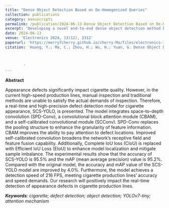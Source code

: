 ```yaml
---
title: "Dense Object Detection Based on De-Homogenized Queries"
collection: publications
category: manuscripts
permalink: /publication/2024-06-13-Dense Object Detection Based on De-Homogenized Queries
excerpt: 'Developing a novel end-to-end dense object detection method based on differentiated encoding, improving deduplication capability and detection accuracy while reducing model parameters. '
date: 2024-06-13
venue: 'Electronics 2024, 13(12), 2312'
paperurl: 'https://merry7cherry.github.io/cherry-Ma/files/electronics-13-02312.pdf'
citation: 'Huang, Y.; Ma, C.; Zhou, H.; Wu, H.; Yuan, G. Dense Object Detection Based on De-Homogenized Queries. Electronics 2024, 13, 2312. https://doi.org/10.3390/electronics13122312
        
        
        
        '
---
```


**Abstract**

Appearance defects significantly impact cigarette quality. However, in the current high-speed production lines, manual inspection and traditional methods are unable to satisfy the actual demands of inspection. Therefore, a real-time and high-precision defect detection model for cigarette appearance, SCS-YOLO, is presented. The model integrates space-to-depth convolution (SPD-Conv), a convolutional block attention module (CBAM), and a self-calibrated convolutional module (SCConv). SPD-Conv replaces the pooling structure to enhance the granularity of feature information. CBAM improves the ability to pay attention to defect locations. Improved self-calibrated convolution broadens the network’s receptive field and feature fusion capability. Additionally, Complete IoU loss (CIoU) is replaced with Efficient IoU Loss (EIoU) to enhance model localization and mitigate sample imbalance. The experimental results show that the accuracy of SCS-YOLO is 95.5% and the mAP (mean average precision) value is 95.2%. Compared with the original model, the accuracy and mAP value of the SCS-YOLO model are improved by 4.0%. Furthermore, the model achieves a detection speed of 216 FPS, meeting cigarette production lines’ accuracy and speed demands. Our research will positively impact the real-time detection of appearance defects in cigarette production lines.

_**Keywords**: cigarette; defect detection; object detection; YOLOv7-tiny; attention mechanism_
